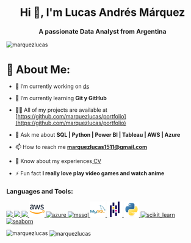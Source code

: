 <h1 align="center">Hi 👋, I'm Lucas Andrés Márquez</h1>
<h3 align="center">A passionate Data Analyst from Argentina</h3>

<p align="left"> <img src="https://komarev.com/ghpvc/?username=marquezlucas&label=Profile%20views&color=0e75b6&style=flat" alt="marquezlucas" /> </p>


# 💫 About Me:

- 🔭 I’m currently working on [ds](https://github.com/marquezlucas/ds)

- 🌱 I’m currently learning **Git y GitHub**

- 👨‍💻 All of my projects are available at [https://github.com/marquezlucas/portfolio](https://github.com/marquezlucas/portfolio)

- 💬 Ask me about **SQL | Python | Power BI | Tableau | AWS | Azure**

- 📫 How to reach me **marquezlucas1511@gmail.com**

- 📄 Know about my experiences[ CV](https://drive.google.com/file/d/1YSRIFRhKkIV0sN9KLKuHEepIrS5-q4hF/view?usp=sharing)

- ⚡ Fun fact **I really love play video games and watch anime**
 
<h3 align="left">Languages and Tools:</h3>

<p align="left"> <a href="https://aws.amazon.com" target="_blank" rel="noreferrer"> <img height="25" src="https://cdn.svgporn.com/logos/r-lang.svg"> <img height="20" src="https://www.tableau.com/themes/custom/tableau_www/logo.png"> <img height="25" src="https://upload.wikimedia.org/wikipedia/commons/c/c9/Power_bi_logo_black.svg"> <img src="https://raw.githubusercontent.com/devicons/devicon/master/icons/amazonwebservices/amazonwebservices-original-wordmark.svg" alt="aws" width="40" height="40"/> </a> <a href="https://azure.microsoft.com/en-in/" target="_blank" rel="noreferrer"> <img src="https://www.vectorlogo.zone/logos/microsoft_azure/microsoft_azure-icon.svg" alt="azure" width="40" height="40"/> </a> <a href="https://www.microsoft.com/en-us/sql-server" target="_blank" rel="noreferrer"> <img src="https://www.svgrepo.com/show/303229/microsoft-sql-server-logo.svg" alt="mssql" width="40" height="40"/> </a> <a href="https://www.mysql.com/" target="_blank" rel="noreferrer"> <img src="https://raw.githubusercontent.com/devicons/devicon/master/icons/mysql/mysql-original-wordmark.svg" alt="mysql" width="40" height="40"/> </a> <a href="https://pandas.pydata.org/" target="_blank" rel="noreferrer"> <img src="https://raw.githubusercontent.com/devicons/devicon/2ae2a900d2f041da66e950e4d48052658d850630/icons/pandas/pandas-original.svg" alt="pandas" width="40" height="40"/> </a> <a href="https://www.python.org" target="_blank" rel="noreferrer"> <img src="https://raw.githubusercontent.com/devicons/devicon/master/icons/python/python-original.svg" alt="python" width="40" height="40"/> </a> <a href="https://scikit-learn.org/" target="_blank" rel="noreferrer"> <img src="https://upload.wikimedia.org/wikipedia/commons/0/05/Scikit_learn_logo_small.svg" alt="scikit_learn" width="40" height="40"/> </a> <a href="https://seaborn.pydata.org/" target="_blank" rel="noreferrer"> <img src="https://seaborn.pydata.org/_images/logo-mark-lightbg.svg" alt="seaborn" width="40" height="40"/> </a> </p>

<p><img align="left" src="https://github-readme-stats.vercel.app/api/top-langs?username=marquezlucas&show_icons=true&locale=en&layout=compact" alt="marquezlucas" /></p>

<p>&nbsp;<img align="center" src="https://github-readme-stats.vercel.app/api?username=marquezlucas&show_icons=true&locale=en" alt="marquezlucas" /></p>


